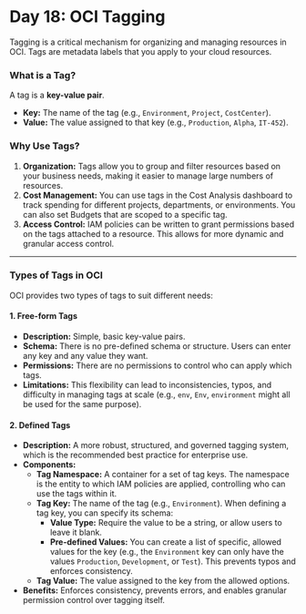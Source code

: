# Day 18: OCI Tagging

Tagging is a critical mechanism for organizing and managing resources in OCI. Tags are metadata labels that you apply to your cloud resources.

### What is a Tag?
A tag is a **key-value pair**.
-   **Key:** The name of the tag (e.g., `Environment`, `Project`, `CostCenter`).
-   **Value:** The value assigned to that key (e.g., `Production`, `Alpha`, `IT-452`).

### Why Use Tags?
1.  **Organization:** Tags allow you to group and filter resources based on your business needs, making it easier to manage large numbers of resources.
2.  **Cost Management:** You can use tags in the Cost Analysis dashboard to track spending for different projects, departments, or environments. You can also set Budgets that are scoped to a specific tag.
3.  **Access Control:** IAM policies can be written to grant permissions based on the tags attached to a resource. This allows for more dynamic and granular access control.

---
### Types of Tags in OCI

OCI provides two types of tags to suit different needs:

#### 1. Free-form Tags
-   **Description:** Simple, basic key-value pairs.
-   **Schema:** There is no pre-defined schema or structure. Users can enter any key and any value they want.
-   **Permissions:** There are no permissions to control who can apply which tags.
-   **Limitations:** This flexibility can lead to inconsistencies, typos, and difficulty in managing tags at scale (e.g., `env`, `Env`, `environment` might all be used for the same purpose).

#### 2. Defined Tags
-   **Description:** A more robust, structured, and governed tagging system, which is the recommended best practice for enterprise use.
-   **Components:**
    -   **Tag Namespace:** A container for a set of tag keys. The namespace is the entity to which IAM policies are applied, controlling who can use the tags within it.
    -   **Tag Key:** The name of the tag (e.g., `Environment`). When defining a tag key, you can specify its schema:
        -   **Value Type:** Require the value to be a string, or allow users to leave it blank.
        -   **Pre-defined Values:** You can create a list of specific, allowed values for the key (e.g., the `Environment` key can only have the values `Production`, `Development`, or `Test`). This prevents typos and enforces consistency.
    -   **Tag Value:** The value assigned to the key from the allowed options.
-   **Benefits:** Enforces consistency, prevents errors, and enables granular permission control over tagging itself.
